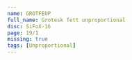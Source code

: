```yaml
---
name: GROTFEUP
full_name: Grotesk fett unproportional
disc: SiFoX-16
page: 19/1
missing: true
tags: [Unproportional]
---
```


